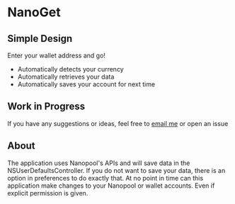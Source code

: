 # NanoGet
## Simple Design
Enter your wallet address and go!
- Automatically detects your currency
- Automatically retrieves your data
- Automatically saves your account for next time

## Work in Progress
If you have any suggestions or ideas, feel free to [email me](mailto:spencer@carspotter.ca) or open an issue

## About
The application uses Nanopool's APIs and will save data in the NSUserDefaultsController. If you do not want to save your data, there is an option in preferences to do exactly that.
At no point in time can this application make changes to your Nanopool or wallet accounts. Even if explicit permission is given.
